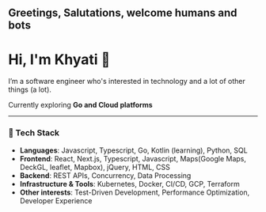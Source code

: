 ## Greetings, Salutations, welcome humans and bots

<!--
**khyati-k/khyati-k** is a ✨ _special_ ✨ repository because its `README.md` (this file) appears on your GitHub profile.

Here are some ideas to get you started:

- 🔭 I’m currently working on ...
- 🌱 I’m currently learning ...
- 👯 I’m looking to collaborate on ...
- 🤔 I’m looking for help with ...
- 💬 Ask me about ...
- 📫 How to reach me: ...
- 😄 Pronouns: ...
- ⚡ Fun fact: ...
-->
# Hi, I'm Khyati 👋

I’m a software engineer who's interested in technology and a lot of other things (a lot).

Currently exploring **Go and Cloud platforms**

---

### 🔧 Tech Stack

* **Languages**: Javascript, Typescript, Go, Kotlin (learning), Python, SQL
* **Frontend**: React, Next.js, Typescript, Javascript, Maps(Google Maps, DeckGL, leaflet, Mapbox), jQuery, HTML, CSS
* **Backend**: REST APIs, Concurrency, Data Processing
* **Infrastructure & Tools**: Kubernetes, Docker, CI/CD, GCP, Terraform
* **Other interests**: Test-Driven Development, Performance Optimization, Developer Experience


